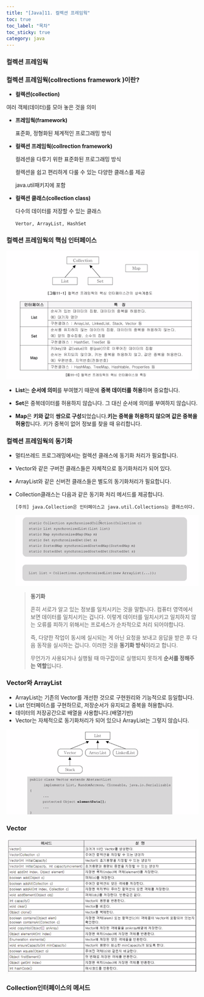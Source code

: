 ```yaml
---
title: "[Java]11. 컬렉션 프레임웍"
toc: true
toc_label: "목차"
toc_sticky: true
category: java
---
```


### 컬렉션 프레임웍

### 컬렉션 프레임웍(collrections framework )이란?

-  **컬렉션(collection)**

  여러 객체(데이터)를 모아 놓은 것을 의미

- **프레임웍(framework)**

  표준화, 정형화된 체계적인 프로그래밍 방식

- **컬렉션 프레임웍(collrection framework)**

  컬레션을 다루기 위한 표준화된 프로그래밍 방식

  컬렉션을 쉽고 편리하게 다룰 수 있는 다양한 클래스를 제공

  java.util패키지에 포함

- **컬렉션 클래스(collection class)**

  다수의 데이터를 저장할 수 있는 클래스

  `Vertor, ArrayList, HashSet`



###  컬렉션 프레임웍의 핵심 인터페이스

![image-20240208094258137](/../../images/2024-02-28-컬렉션프레임웍/image-20240208094258137.png)

- **List**는 **순서에 의미**를 부여했기 때문에 **중복 데이터를 허용**하며 중요합니다. 

- **Set**은 중복데이터를 허용하지 않습니다. 그 대신 순서에 의미를 부여하지 않습니다.

- **Map**은 **키와 값**의 **쌍으로 구성**되었습니다.<span color="hlm">**키는 중복을 허용하지 않으며**</span> **값은 중복을 허용**합니다. 키가 중복이 없어 정보를 찾을 때 유리합니다.

### 컬렉션 프레임웍의 동기화

- 멀티쓰레드 프로그래밍에서는 컬렉션 클래스에 동기화 처리가 필요합니다.

- Vector와 같은 구버전 클래스들은 자체적으로 동기화처리가 되어 있다.

- ArrayList와 같은 신버전 클래스들은 별도의 동기화처리가 필요합니다.

- Collection클래스는 다음과 같은 동기화 처리 메서드를 제공합니다.

  `[주의] java.Collection은 인터페이스고 java.util.Collections는 클래스이다.`

  ![image-20240208101150993](/../../images/2024-02-28-컬렉션프레임웍/image-20240208101150993.png)

  > **동기화**
  >
  > 흔히 서로가 알고 있는 정보를 일치시키는 것을 말합니다. 컴퓨터 영역에서 보면 데이터를 일치시키는 겁니다. 이렇게 데이터를 일치시키고 일치하지 않는 오류를 피하기 위해서는 프로세스가 순차적으로 처리 되어야합니다.
  >
  > 즉, 다양한 작업이 동시에 실시되는 게 아닌 요청을 보내고 응답을 받은 후 다음 동작을 실시하는 겁니다. 이러한 것을 <span class="hlm">**동기화 방식**</span>이라고 합니다.
  >
  > 무언가가 사용되거나 실행될 때 마구잡이로 실행되지 못하게 **순서를 정해주는 역할**입니다.

### Vector와 ArrayList

- ArrayList는 기존의 Vector를 개선한 것으로 구현원리와 기능적으로 등일합니다.
- List 인터페이스를 구현하므로, 저장순서가 유지되고 중복을 허용합니다.
- 데이터의 저장공간으로 배열을 사용합니다.(배열기반)
- Vector는 자체적으로 동기화처리가 되어 있으나 ArrayList는 그렇지 않습니다.

![image-20240208102452781](../../../images/2024-02-28-컬렉션프레임웍/image-20240208102452781.png)

### Vector

![image-20240208102515403](../../../images/2024-02-28-컬렉션프레임웍/image-20240208102515403.png)

### Collection인터페이스의 메서드

